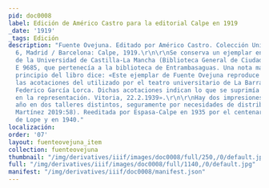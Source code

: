 ```yaml
---
pid: doc0008
label: Edición de Américo Castro para la editorial Calpe en 1919
_date: '1919'
_tags: Edición
description: "Fuente Ovejuna. Editado por Américo Castro. Colección Universal 5 y
  6, Madrid / Barcelona: Calpe, 1919.\r\n\r\nSe conserva un ejemplar en la Biblioteca
  de la Universidad de Castilla-La Mancha (Biblioteca General de Ciudad Real), signatura
  E 9685, que pertenecía a la biblioteca de Entrambasaguas. Una nota manuscrita al
  principio del libro dice: «Este ejemplar de Fuente Ovejuna reproduce exactamente
  las acotaciones del utilizado por el teatro universitario de La Barraca, que dirigió
  Federico García Lorca. Dichas acotaciones indican lo que se suprimía del texto original
  en la representación. Vitoria, 22.2.1939».\r\n\r\nHay dos impresiones del mismo
  año en dos talleres distintos, seguramente por necesidades de distribución (López
  Martínez 2019:58). Reeditada por Espasa-Calpe en 1935 por el centenario de muerte
  de Lope y en 1940."
localización:
order: '07'
layout: fuenteovejuna_item
collection: fuenteovejuna
thumbnail: "/img/derivatives/iiif/images/doc0008/full/250,/0/default.jpg"
full: "/img/derivatives/iiif/images/doc0008/full/1140,/0/default.jpg"
manifest: "/img/derivatives/iiif/doc0008/manifest.json"
---
```

